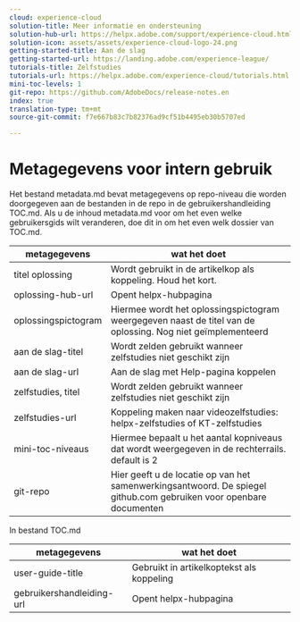 ```yaml
---
cloud: experience-cloud
solution-title: Meer informatie en ondersteuning
solution-hub-url: https://helpx.adobe.com/support/experience-cloud.html
solution-icon: assets/assets/experience-cloud-logo-24.png
getting-started-title: Aan de slag
getting-started-url: https://landing.adobe.com/experience-league/
tutorials-title: Zelfstudies
tutorials-url: https://helpx.adobe.com/experience-cloud/tutorials.html
mini-toc-levels: 1
git-repo: https://github.com/AdobeDocs/release-notes.en
index: true
translation-type: tm+mt
source-git-commit: f7e667b83c7b82376ad9cf51b4495eb30b5707ed

---
```



# Metagegevens voor intern gebruik

Het bestand metadata.md bevat metagegevens op repo-niveau die worden doorgegeven aan de bestanden in de repo in de gebruikershandleiding TOC.md. Als u de inhoud metadata.md voor om het even welke gebruikersgids wilt veranderen, doe dit in om het even welk dossier van TOC.md.

| metagegevens | wat het doet |
|--- |--- |
| titel oplossing | Wordt gebruikt in de artikelkop als koppeling. Houd het kort. |
| oplossing-hub-url | Opent helpx-hubpagina |
| oplossingspictogram | Hiermee wordt het oplossingspictogram weergegeven naast de titel van de oplossing. Nog niet geïmplementeerd |
| aan de slag-titel | Wordt zelden gebruikt wanneer zelfstudies niet geschikt zijn |
| aan de slag-url | Aan de slag met Help-pagina koppelen |
| zelfstudies, titel | Wordt zelden gebruikt wanneer zelfstudies niet geschikt zijn |
| zelfstudies-url | Koppeling maken naar videozelfstudies: helpx-zelfstudies of KT-zelfstudies |
| mini-toc-niveaus | Hiermee bepaalt u het aantal kopniveaus dat wordt weergegeven in de rechterrails. default is 2 |
| git-repo | Hier geeft u de locatie op van het samenwerkingsantwoord. De spiegel github.com gebruiken voor openbare documenten |

In bestand TOC.md

| metagegevens | wat het doet |
|--- |--- |
| user-guide-title | Gebruikt in artikelkoptekst als koppeling |
| gebruikershandleiding-url | Opent helpx-hubpagina |
